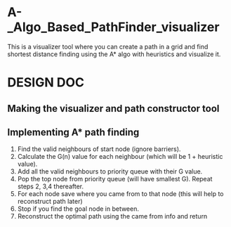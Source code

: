 # A-_Algo_Based_PathFinder_visualizer
This is a visualizer tool where you can create a path in a grid and find shortest distance finding using the A* algo with heuristics and visualize it.

# DESIGN DOC

## Making the visualizer and path constructor tool


## Implementing A* path finding
1. Find the valid neighbours of start node (ignore barriers).
2. Calculate the G(n) value for each neighbour (which will be 1 + heuristic value).
3. Add all the valid neighbours to priority queue with their G value.
4. Pop the top node from priority queue (will have smallest G). Repeat steps 2, 3,4 thereafter.
5. For each node save where you came from to that node (this will help to reconstruct path later)
6. Stop if you find the goal node in between.
7. Reconstruct the optimal path using the came from info and return